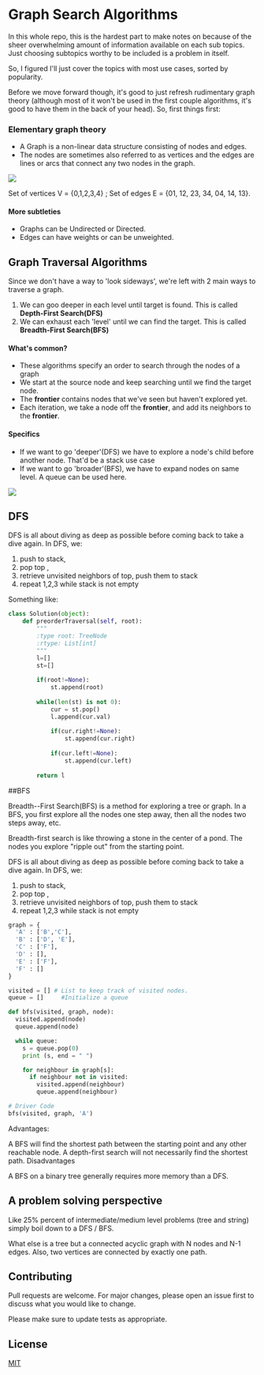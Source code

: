 # Graph Search Algorithms

In this whole repo, this is the hardest part to make notes on because of the sheer overwhelming amount of information available on each sub topics. Just choosing subtopics worthy to be included is a problem in itself. 

So, I figured I'll just cover the topics with most use cases, sorted by popularity.

Before we move forward though, it's good to just refresh rudimentary graph theory (although most of it won't be used in the first couple algorithms, it's good to have them in the back of your head). So, first things first: 

### Elementary graph theory

- A Graph is a non-linear data structure consisting of nodes and edges. 
- The nodes are sometimes also referred to as vertices and the edges are lines or arcs that connect any two nodes in the graph.

![](https://www.geeksforgeeks.org/wp-content/uploads/undirectedgraph.png)

Set of vertices V = {0,1,2,3,4} ;
Set of edges E = {01, 12, 23, 34, 04, 14, 13}.

#### More subtleties 

- Graphs can be Undirected or Directed.
- Edges can have weights or can be unweighted. 

## Graph Traversal Algorithms

Since we don't have a way to 'look sideways', we're left with 2 main ways to traverse a graph. 
1) We can goo deeper in each level until target is found. This is called **Depth-First Search(DFS)**
2) We can exhaust each 'level' until we can find the target. This is called **Breadth-First Search(BFS)**

#### What's common? 
- These algorithms specify an order to search through the nodes of a graph
- We start at the source node and keep searching until we find the target node.
- The **frontier** contains nodes that we've seen but haven't explored yet.
- Each iteration, we take a node off the **frontier**, and add its neighbors to the **frontier**.

#### Specifics
- If we want to go 'deeper'(DFS) we have to explore a node's child before another node. That'd be a stack use case
- If we want to go 'broader'(BFS), we have to expand nodes on same level. A queue can be used here. 

[![](https://i.postimg.cc/dtG0MmXM/Screen-Shot-2020-07-30-at-12-08-23-PM.png)](https://postimg.cc/CzL0kDSJ)

## DFS
DFS is all about diving as deep as possible before coming back to take a dive again. In DFS, we: 
1) push to stack, 
2) pop top , 
3) retrieve unvisited neighbors of top, push them to stack 
4) repeat 1,2,3 while stack is not empty

Something like:
```python
class Solution(object):
    def preorderTraversal(self, root):
        """
        :type root: TreeNode
        :rtype: List[int]
        """
        l=[]
        st=[]
        
        if(root!=None):
            st.append(root)
        
        while(len(st) is not 0):
            cur = st.pop()
            l.append(cur.val)
            
            if(cur.right!=None):
                st.append(cur.right)
            
            if(cur.left!=None):
                st.append(cur.left)
            
        return l

```

##BFS

Breadth--First Search(BFS) is a method for exploring a tree or graph. In a BFS, you first explore all the nodes one step away, then all the nodes two steps away, etc.

Breadth-first search is like throwing a stone in the center of a pond. The nodes you explore "ripple out" from the starting point.

DFS is all about diving as deep as possible before coming back to take a dive again. In DFS, we: 
1) push to stack, 
2) pop top , 
3) retrieve unvisited neighbors of top, push them to stack 
4) repeat 1,2,3 while stack is not empty

```python
graph = {
  'A' : ['B','C'],
  'B' : ['D', 'E'],
  'C' : ['F'],
  'D' : [],
  'E' : ['F'],
  'F' : []
}

visited = [] # List to keep track of visited nodes.
queue = []     #Initialize a queue

def bfs(visited, graph, node):
  visited.append(node)
  queue.append(node)

  while queue:
    s = queue.pop(0) 
    print (s, end = " ") 

    for neighbour in graph[s]:
      if neighbour not in visited:
        visited.append(neighbour)
        queue.append(neighbour)

# Driver Code
bfs(visited, graph, 'A')
```
Advantages:

A BFS will find the shortest path between the starting point and any other reachable node. A depth-first search will not necessarily find the shortest path.
Disadvantages

A BFS on a binary tree generally requires more memory than a DFS.

## A problem solving perspective
Like 25% percent of intermediate/medium level problems (tree and string) simply boil down to a DFS / BFS. 

What else is a tree but a connected acyclic graph with N nodes and N-1 edges. Also, two vertices are connected by exactly one path. 

## Contributing
Pull requests are welcome. For major changes, please open an issue first to discuss what you would like to change.

Please make sure to update tests as appropriate.

## License
[MIT](https://choosealicense.com/licenses/mit/)